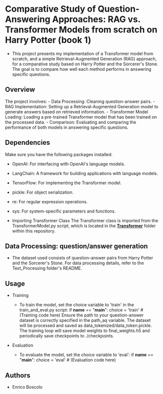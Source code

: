 # Comparative Study of Question-Answering Approaches: RAG vs. Transformer Models from scratch on Harry Potter (book 1)

* This project presents my implementation of a Transformer model from scratch, and a simple Retrieval-Augmented Generation (RAG) approach, for a comparative study based on Harry Potter and the Sorcerer's Stone. The goal is to compare how well each method performs in answering specific questions.

## Overview
The project involves:
	- Data Processing: Cleaning question-answer pairs.
	- RAG Implementation: Setting up a Retrieval-Augmented Generation model to generate answers based on retrieved information.
	- Transformer Model Loading: Loading a pre-trained Transformer model that has been trained on the processed data.
 	- Comparison: Evaluating and comparing the performance of both models in answering specific questions.


## Dependencies
Make sure you have the following packages installed:
- OpenAI: For interfacing with OpenAI's language models.
- LangChain: A framework for building applications with language models.
- TensorFlow: For implementing the Transformer model.
- pickle: For object serialization.
- re: For regular expression operations.
- sys: For system-specific parameters and functions.
 
- Importing Transformer Class
The Transformer class is imported from the TransformerModel.py script, which is located in the **[Transformer](../Transformer)**  folder within this repository.



## Data Processing: question/answer generation
* The dataset used consists of question-answer pairs from Harry Potter and the Sorcerer's Stone. For data processing details, refer to the Text_Processing folder's README.


## Usage
* Training
	-  To train the model, set the choice variable to 'train' in the train_and_eval.py script:
		if __name__ == "__main__":
    			choice = 'train'
    			# (Training code here)
	   Ensure the path to your question-answer dataset is correctly specified in the path_aq variable. The dataset will be processed and saved as 	  	   data_tokenized/data_token.pickle.
	   The training loop will save model weights to final_weights.h5 and periodically save checkpoints to ./checkpoints.

* Evaluation
	- To evaluate the model, set the choice variable to 'eval':
		if __name__ == "__main__":
    			choice = 'eval'
    			# (Evaluation code here)


## Authors

* Enrico Boscolo
